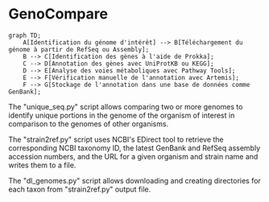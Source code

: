 # GenoCompare

```mermaid
graph TD;
    A[Identification du génome d'intérêt] --> B[Téléchargement du génome à partir de RefSeq ou Assembly];
    B --> C[Identification des gènes à l'aide de Prokka];
    C --> D[Annotation des gènes avec UniProtKB ou KEGG];
    D --> E[Analyse des voies métaboliques avec Pathway Tools];
    E --> F[Vérification manuelle de l'annotation avec Artemis];
    F --> G[Stockage de l'annotation dans une base de données comme GenBank];
```

The "unique_seq.py" script allows comparing two or more genomes to identify unique portions in the genome of the organism of interest in comparison to the genomes of other organisms.

The "strain2ref.py" script uses NCBI's EDirect tool to retrieve the corresponding NCBI taxonomy ID, the latest GenBank and RefSeq assembly accession numbers, and the URL for a given organism and strain name and writes them to a file.

The "dl_genomes.py" script allows downloading and creating directories for each taxon from "strain2ref.py" output file.
